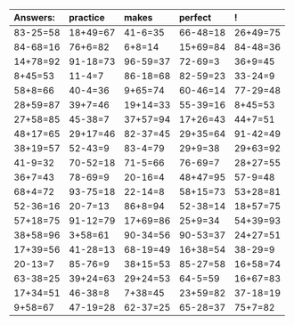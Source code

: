 | Answers: | practice | makes | perfect | ! |
| :--- | :--- | :--- | :--- | :--- |
| 83-25=58 | 18+49=67 | 41-6=35 | 66-48=18 | 26+49=75 | 
| 84-68=16 | 76+6=82 | 6+8=14 | 15+69=84 | 84-48=36 | 
| 14+78=92 | 91-18=73 | 96-59=37 | 72-69=3 | 36+9=45 | 
| 8+45=53 | 11-4=7 | 86-18=68 | 82-59=23 | 33-24=9 | 
| 58+8=66 | 40-4=36 | 9+65=74 | 60-46=14 | 77-29=48 | 
| 28+59=87 | 39+7=46 | 19+14=33 | 55-39=16 | 8+45=53 | 
| 27+58=85 | 45-38=7 | 37+57=94 | 17+26=43 | 44+7=51 | 
| 48+17=65 | 29+17=46 | 82-37=45 | 29+35=64 | 91-42=49 | 
| 38+19=57 | 52-43=9 | 83-4=79 | 29+9=38 | 29+63=92 | 
| 41-9=32 | 70-52=18 | 71-5=66 | 76-69=7 | 28+27=55 | 
| 36+7=43 | 78-69=9 | 20-16=4 | 48+47=95 | 57-9=48 | 
| 68+4=72 | 93-75=18 | 22-14=8 | 58+15=73 | 53+28=81 | 
| 52-36=16 | 20-7=13 | 86+8=94 | 52-38=14 | 18+57=75 | 
| 57+18=75 | 91-12=79 | 17+69=86 | 25+9=34 | 54+39=93 | 
| 38+58=96 | 3+58=61 | 90-34=56 | 90-53=37 | 24+27=51 | 
| 17+39=56 | 41-28=13 | 68-19=49 | 16+38=54 | 38-29=9 | 
| 20-13=7 | 85-76=9 | 38+15=53 | 85-27=58 | 16+58=74 | 
| 63-38=25 | 39+24=63 | 29+24=53 | 64-5=59 | 16+67=83 | 
| 17+34=51 | 46-38=8 | 7+38=45 | 23+59=82 | 37-18=19 | 
| 9+58=67 | 47-19=28 | 62-37=25 | 65-28=37 | 75+7=82 | 
